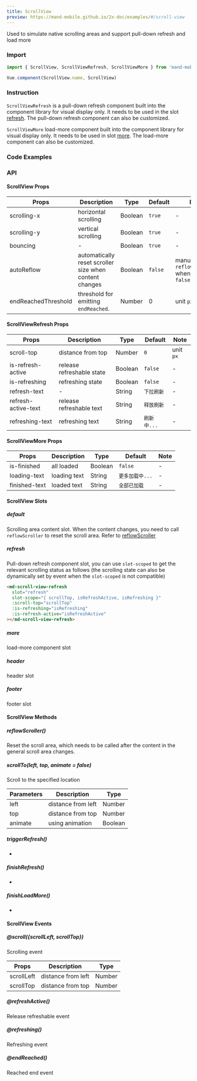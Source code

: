 ```yaml
---
title: ScrollView
preview: https://mand-mobile.github.io/2x-doc/examples/#/scroll-view
---
```


Used to simulate native scrolling areas and support pull-down refresh and load more

### Import

```javascript
import { ScrollView, ScrollViewRefresh, ScrollViewMore } from 'mand-mobile'

Vue.component(ScrollView.name, ScrollView)
```

### Instruction

`ScrollViewRefresh` is a pull-down refresh component built into the component library for visual display only. It needs to be used in the slot <a href="javascript:jumpAnchor('refresh')">refresh</a>. The pull-down refresh component can also be customized.

`ScrollViewMore` load-more component built into the component library for visual display only. It needs to be used in slot <a href="javascript:jumpAnchor('more')">more</a>. The load-more component can also be customized.

### Code Examples
<!-- DEMO -->

### API

#### ScrollView Props
|Props | Description | Type | Default | Note |
|----|-----|------|------|------|
|scrolling-x | horizontal scrolling | Boolean | `true` | -|
|scrolling-y | vertical scrolling | Boolean | `true` | -|
|bouncing | - | Boolean | `true` | -|
|autoReflow| automatically reset scroller size when content changes | Boolean | `false` | manually call `reflowScroller` when set to `false` |
|endReachedThreshold | threshold for emitting `endReached`. | Number | 0 | unit `px` |

#### ScrollViewRefresh Props
|Props | Description | Type | Default | Note |
|----|-----|------|------|------|
|scroll-top | distance from top | Number | `0` | unit `px` |
|is-refresh-active | release refreshable state | Boolean | `false` | - |
|is-refreshing | refreshing state | Boolean | `false` | - |
|refresh-text | - | String | `下拉刷新` | - |
|refresh-active-text | release refreshable text | String | `释放刷新` | - |
|refreshing-text | refreshing text | String | `刷新中...` | - |

#### ScrollViewMore Props
|Props | Description | Type | Default | Note |
|----|-----|------|------|------|
|is-finished | all loaded | Boolean | `false` | - |
|loading-text | loading text | String | `更多加载中...` | - |
|finished-text | loaded text | String | `全部已加载` | - |

#### ScrollView Slots

##### default
Scrolling area content slot. When the content changes, you need to call `reflowScroller` to reset the scroll area. Refer to <a href="javascript:jumpAnchor('reflowScroller')">reflowScroller</a>

##### refresh
Pull-down refresh component slot, you can use `slot-scoped` to get the relevant scrolling status as follows (the scrolling state can also be dynamically set by event when the `slot-scoped` is not compatible)

```html
<md-scroll-view-refresh
  slot="refresh"
  slot-scope="{ scrollTop, isRefreshActive, isRefreshing }"
  :scroll-top="scrollTop"
  :is-refreshing="isRefreshing"
  :is-refresh-active="isRefreshActive"
></md-scroll-view-refresh>
```
##### more
load-more component slot

##### header
header slot

##### footer
footer slot

#### ScrollView Methods

##### reflowScroller()
Reset the scroll area, which needs to be called after the content in the general scroll area changes.

##### scrollTo(left, top, animate = false)
Scroll to the specified location

|Parameters | Description | Type|
|----|-----|------|
|left|distance from left|Number|
|top|distance from top|Number|
|animate|using animation|Boolean|

##### triggerRefresh()
-

##### finishRefresh()
-

##### finishLoadMore()
-

#### ScrollView Events

##### @scroll({scrollLeft, scrollTop})
Scrolling event

|Props | Description | Type|
|----|-----|------|
|scrollLeft|distance from left|Number|
|scrollTop|distance from top|Number|

##### @refreshActive()
Release refreshable event

##### @refreshing()
Refreshing event

##### @endReached()
Reached end event